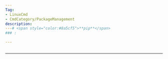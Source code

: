 ```yaml
---
Tag:
- LinuxCmd 
- CmdCategory/PackageManagement
description: 
---# <span style="color:#8a5cf5">**pip**</span>
### : 

---
```

```

```
---
